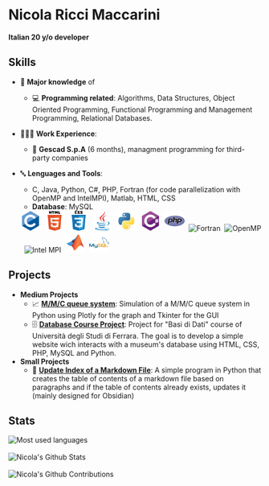 # Nicola Ricci Maccarini
**Italian 20 y/o developer**

## Skills

- 🧠 **Major knowledge** of
  - 💻 **Programming related**: Algorithms, Data Structures, Object Oriented Programming, Functional Programming and Management Programming, Relational Databases.
- 👨🏻‍💻 **Work Experience**:
  - 🏢 **Gescad S.p.A** (6 months), managment programming for third-party companies
- 🔤 **Lenguages and Tools**:
    - C, Java, Python, C#, PHP, Fortran (for code parallelization with OpenMP and IntelMPI), Matlab, HTML, CSS
    - **Database**: MySQL

  <div>
     <img src="https://github.com/devicons/devicon/blob/master/icons/c/c-original.svg" alt="C" width="40" height="40"/>&nbsp;
     <img src="https://github.com/devicons/devicon/blob/master/icons/html5/html5-original-wordmark.svg" alt="HTML" width="40" height="40"/>&nbsp;
     <img src="https://github.com/devicons/devicon/blob/master/icons/css3/css3-original-wordmark.svg" alt="CSS" width="40" height="40"/>&nbsp;
     <img src="https://github.com/devicons/devicon/blob/master/icons/java/java-original.svg" alt="Java" width="40" height="40"/>&nbsp;
     <img src="https://github.com/devicons/devicon/blob/master/icons/python/python-original.svg" alt="Python" width="40" height="40"/>&nbsp;
     <img src="https://github.com/devicons/devicon/blob/master/icons/csharp/csharp-original.svg" alt="C#" width="40" height="40"/>&nbsp;
     <img src="https://github.com/devicons/devicon/blob/master/icons/php/php-original.svg" alt="php" width="40" height="40"/>&nbsp;
     <img src="https://upload.wikimedia.org/wikipedia/commons/thumb/b/b8/Fortran_logo.svg/1200px-Fortran_logo.svg.png" alt="Fortran" width="40" height="40"/>&nbsp;
     <img src="https://developers.redhat.com/sites/default/files/styles/article_feature/public/blog/2021/04/OpenMP.png?itok=CGoaYDX-" alt="OpenMP" width="40" height="40"/>&nbsp;
     <img src="https://insidehpc.com/wp-content/uploads/2017/08/MPI.jpg" alt="Intel MPI" width="40" height="40"/>&nbsp;
     <img src="https://github.com/devicons/devicon/blob/master/icons/matlab/matlab-original.svg" alt="Matlab" width="40" height="40"/>&nbsp;
     <img src="https://github.com/devicons/devicon/blob/master/icons/mysql/mysql-original-wordmark.svg" alt="MySQL" width="40" height="40"/>&nbsp;
    </div>


## Projects 

- **Medium Projects**
  - 📈 [**M/M/C queue system**](https://github.com/Network-Project-Unife/Simulation-of-an-MMC-queue-system): Simulation of a M/M/C queue system in Python using Plotly      for the graph and Tkinter for the GUI
  - 🗄️ [**Database Course Project**](https://github.com/Database-Course-Project-UNIFE/Database-Project): Project for "Basi di Dati" course of Università degli Studi di Ferrara. The goal is to develop a simple website wich interacts with a museum's database using HTML, CSS, PHP, MySQL and Python.
- **Small Projects**
  - 📝 [**Update Index of a Markdown File**](https://github.com/nicolariccimaccarini/UpdateIndexMarkdown): A simple program in Python that creates the table of contents of a markdown file based on paragraphs and if the table of contents already exists, updates it (mainly designed for Obsidian)

## Stats

![Most used languages](https://github-readme-stats.vercel.app/api/top-langs/?username=nicolariccimaccarini&layout=compact&theme=tokyonight)
</br>
</br>
![Nicola's Github Stats](https://github-readme-stats.vercel.app/api?username=nicolariccimaccarini&theme=tokyonight)
</br>
</br>
![Nicola's Github Contributions](https://github-readme-streak-stats.herokuapp.com/?user=nicolariccimaccarini&theme=tokyonight)
